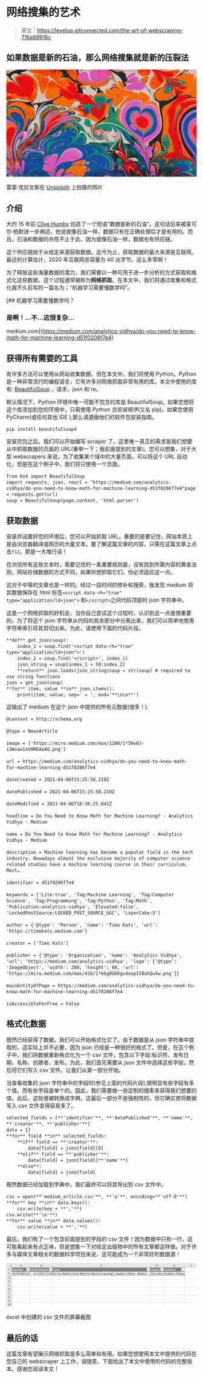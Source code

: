 # 网络搜集的艺术

> 原文：<https://levelup.gitconnected.com/the-art-of-webscraping-716a69916c>

## 如果数据是新的石油，那么网络搜集就是新的压裂法

![](img/70290444c62b352cc12d9eb4029727f1.png)

雷蒙·克拉文斯在 [Unsplash](https://unsplash.com?utm_source=medium&utm_medium=referral) 上拍摄的照片

## 介绍

大约 15 年前 [Clive Humby](https://en.wikipedia.org/wiki/Clive_Humby#:~:text=In%202006%2C%20Humby%20coined%20the,it%20cannot%20really%20be%20used.) 创造了一个短语“数据是新的石油”。这句话后来被麦可尔·柏默进一步阐述，他说就像石油一样，数据只有在正确处理后才是有用的。而且，石油和数据的共性不止于此，因为就像石油一样，数据也有供应链。

这个供应链始于从给定来源获取数据。迄今为止，获取数据的最大来源是互联网。最近的计算估计，2020 年互联网总容量为 40 兆字节。这么多零啊！

为了释放这些海量数据的潜力，我们需要以一种可用于进一步分析的方式获取和格式化这些数据。这个过程通常被称为**网络抓取**。在本文中，我们将通过收集和格式化我不久前写的一篇名为；“机器学习需要懂数学吗”。

[](https://medium.com/analytics-vidhya/do-you-need-to-know-math-for-machine-learning-d51f0206f7e4) [## 机器学习需要懂数学吗？

### 是啊！…不…这很复杂…

medium.com](https://medium.com/analytics-vidhya/do-you-need-to-know-math-for-machine-learning-d51f0206f7e4) 

## 获得所有需要的工具

有许多方法可以使用从网站收集数据，但在本文中，我们将使用 Python。Python 是一种非常流行的编程语言，它有许多对网络抓取非常有用的库。本文中使用的库有: [BeautifulSoup](https://pypi.org/project/beautifulsoup4/) ，请求，json 和 re。

默认情况下，Python 环境中唯一可能不包含的库是 BeautifulSoup。如果您想将这个库添加到您的环境中，只需使用 *Python 包安装程序*(又名 pip)。如果您使用 PyCharm(或任何其他 IDE ),那么请遵循他们的软件包安装指南。

```
pip install beautifulsoup4
```

安装完包之后，我们可以开始编写 scraper 了。这里唯一真正的需求是我们想要从中抓取数据的页面的 URL(重申一下；我前面提到的文章)。您可以想象，对于大型 webscrapers 来说，为了收集某个域中的大量页面，可以将这个 URL 自动化，但是在这个例子中，我们将只使用一个页面。

```
from bs4 import BeautifulSoup
import requests, json, reurl = "https://medium.com/analytics-vidhya/do-you-need-to-know-math-for-machine-learning-d51f0206f7e4"page = requests.get(url)
soup = BeautifulSoup(page.content, 'html.parser')
```

## 获取数据

安装并设置好您的环境后，您可以开始抓取 URL。重要的是要记住，网站本质上是由浏览器翻译成网页的大量文本。要了解这篇文章的内容，只需在这篇文章上点击`f12`。那是一大堆行话！

在浏览所有这些文本时，需要记住的一条重要规则是，没有找到所需内容的黄金法则。网站存储数据的方式不同，如果你想抓取它们，你必须适应这一点。

这对于中等的文章也是一样的。经过一段时间的修补和搜索，我发现 medium 将其数据保存在 html 标签`<script data-rh="true" type="application/ld+json">` 和`</script>`之间代码顶部的 json 字符串中。

这是一个网络抓取的好机会，当你自己尝试这个过程时，认识到这一点是很重要的。为了将这个 json 字符串从代码的其余部分中分离出来，我们可以简单地使用字符串索引将其剪切出来。为此，请使用下面的代码片段。

```
**def** get_json(soup):
    index_1 = soup.find('<script data-rh="true" type="application/ld+json">')
    index_2 = soup.find('</script>', index_1)
    json_string = soup[index_1 + 50:index_2]
    **return** json.loads(json_string)soup = str(soup) # required to use string functions
json = get_json(soup)
**for** item, value **in** json.items():
    print(item, value, sep=' = ', end='**\n\n**')
```

这输出了 medium 在这个 json 中提供的所有元数据(很多！).

```
@context = http://schema.org

@type = NewsArticle

image = ['https://miro.medium.com/max/1200/1*IHv0J-i2WvawIxU9MEAe8Q.png']

url = https://medium.com/analytics-vidhya/do-you-need-to-know-math-for-machine-learning-d51f0206f7e4

dateCreated = 2021-04-06T15:25:58.210Z

datePublished = 2021-04-06T15:25:58.210Z

dateModified = 2021-04-06T18:36:25.041Z

headline = Do You Need to Know Math for Machine Learning? - Analytics Vidhya - Medium

name = Do You Need to Know Math for Machine Learning? - Analytics Vidhya - Medium

description = Machine learning has become a popular field in the tech industry. Nowadays almost the exclusive majority of computer science related studies have a machine learning course in their curriculum. Most…

identifier = d51f0206f7e4

keywords = ['Lite:true', 'Tag:Machine Learning', 'Tag:Computer Science', 'Tag:Programming', 'Tag:Python', 'Tag:Math', 'Publication:analytics-vidhya', 'Elevated:false', 'LockedPostSource:LOCKED_POST_SOURCE_UGC', 'LayerCake:3']

author = {'@type': 'Person', 'name': 'Timo Kats', 'url': 'https://timokats.medium.com'}

creator = ['Timo Kats']

publisher = {'@type': 'Organization', 'name': 'Analytics Vidhya', 'url': 'https://medium.com/analytics-vidhya', 'logo': {'@type': 'ImageObject', 'width': 208, 'height': 60, 'url': 'https://miro.medium.com/max/416/1*66g0UGKgu4oopIC0ahQuXw.png'}}

mainEntityOfPage = https://medium.com/analytics-vidhya/do-you-need-to-know-math-for-machine-learning-d51f0206f7e4

isAccessibleForFree = False
```

## 格式化数据

既然已经获得了数据，我们可以开始格式化它了。由于数据是从 json 字符串中提取的，这实际上并不必要，因为 json 已经是一种很好的格式了。但是，在这个例子中，我们将数据重新格式化为一个 csv 文件，包含以下字段:标识符、发布日期、名称、创建者、发布。为此，我们首先需要从 json 文件中选择这些字段，然后将它们写入 csv 文件。让我们从第一部分开始。

当查看收集的 json 字符串中的字段时(参见上面的代码片段),很明显有些字段有多个值，而有些字段是单个的。因此，我们需要做一些定制的搜索来获得我们想要的值。此后，这些值被转换成字典。这最后一部分不是强制性的，但它确实使将数据写入 csv 文件变得容易多了。

```
selected_fields = [**'identifier'**, **'datePublished'**, **'name'**, **'creator'**, **'publisher'**]
data = {}
**for** field **in** selected_fields:
    **if** field == **'creator'**:
        data[field] = json[field][0]
    **elif** field == **'publisher'**:
        data[field] = json[field][**'name'**]
    **else**:
        data[field] = json[field]
```

既然数据已经加载到字典中，我们最终可以将其导出到 csv 文件中。

```
csv = open(**'medium_article.csv'**, **'a'**, encoding=**'utf-8'**)
**for** key **in** data.keys():
    csv.write(key + **','**)
csv.write(**'\n'**)
**for** value **in** data.values():
    csv.write(value + **','**)
```

最后，我们有了一个包含前面提到的字段的 csv 文件！因为数据中只有一行，这可能看起来有点乏味，但是想象一下对给定出版物中的所有文章都这样做。对于许多与媒体文章相关的数据科学项目来说，这可能成为一个非常好的数据源！

![](img/310ba62d9ebde89c89742af7be77a5f2.png)

excel 中创建的 csv 文件的屏幕截图

## 最后的话

这篇文章有望展示网络抓取是多么简单和有用。如果您想使用本文中提供的代码在您自己的 webscraper 上工作，请随意，下面给出了本文中使用的代码的完整版本。感谢您阅读本文！